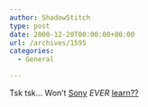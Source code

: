 ```yaml
---
author: ShadowStitch
type: post
date: 2000-12-20T00:00:00+00:00
url: /archives/1595
categories:
  - General

---
```

Tsk tsk&#8230; Won&#8217;t <a target="_blank" href="http://www.sony.com">Sony</a> _EVER_ <a target="_blank" href="http://www.theregister.co.uk/content/2/15541.html">learn??</a>